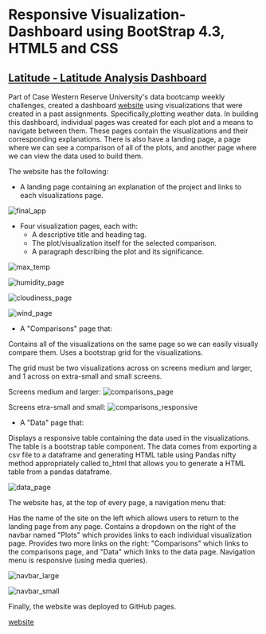 # Responsive Visualization-Dashboard using BootStrap 4.3, HTML5 and CSS

## [Latitude - Latitude Analysis Dashboard](https://github.com/IndiraPV/Responsive-Visualization-Dashboard)
Part of Case Western Reserve University's data bootcamp weekly challenges, created a dashboard [website](https://indirapv.github.io/Responsive-Visualization-Dashboard/) using visualizations that were created in a past assignments. Specifically,plotting weather data.
In building this dashboard, individual pages was created for each plot and a means to navigate between them. These pages contain the visualizations and their corresponding explanations. There is also have a landing page, a page where we can see a comparison of all of the plots, and another page where we can view the data used to build them.

The website has the following:
* A landing page containing an explanation of the project and links to each visualizations page.


![final_app](Images/final_app.PNG)

* Four visualization pages, each with:
	* A descriptive title and heading tag.
	* The plot/visualization itself for the selected comparison.
	* A paragraph describing the plot and its significance.

![max_temp](Images/maxtemp.PNG)

![humidity_page](Images/Humidity.PNG)

![cloudiness_page](Images/cloudiness.PNG)

![wind_page](Images/windspeed.PNG)


* A "Comparisons" page that:

Contains all of the visualizations on the same page so we can easily visually compare them.
Uses a bootstrap grid for the visualizations.

The grid must be two visualizations across on screens medium and larger, and 1 across on extra-small and small screens.

Screens medium and larger:
![comparisons_page](Images/Comparisons.PNG)

Screens etra-small and small:
![comparisons_responsive](Images/comparisosns_small_screen.PNG)


* A "Data" page that:

Displays a responsive table containing the data used in the visualizations.
The table is a bootstrap table component.
The data comes from exporting a csv file to a dataframe and generating HTML table using Pandas nifty method appropriately called to_html that allows you to generate a HTML table from a pandas dataframe. 

![data_page](Images/Data.PNG)


The website has, at the top of every page, a navigation menu that:

Has the name of the site on the left which allows users to return to the landing page from any page.
Contains a dropdown on the right of the navbar named "Plots" which provides links to each individual visualization page.
Provides two more links on the right: "Comparisons" which links to the comparisons page, and "Data" which links to the data page.
Navigation menu is responsive (using media queries). 

![navbar_large](Images/navbar_large_screen.PNG)

![navbar_small](Images/nav_small_screen.PNG)

Finally, the website was deployed to GitHub pages.

[website](https://indirapv.github.io/Responsive-Visualization-Dashboard/)
